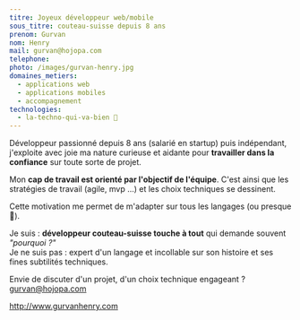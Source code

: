 ```yaml
---
titre: Joyeux développeur web/mobile
sous_titre: couteau-suisse depuis 8 ans
prenom: Gurvan
nom: Henry
mail: gurvan@hojopa.com
telephone:
photo: /images/gurvan-henry.jpg
domaines_metiers:
  - applications web
  - applications mobiles
  - accompagnement
technologies:
  - la-techno-qui-va-bien 🧐
---
```


Développeur passionné depuis 8 ans (salarié en startup) puis indépendant, j'exploite avec joie ma nature curieuse et aidante pour **travailler dans la confiance** sur toute sorte de projet.

Mon **cap de travail est orienté par l'objectif de l'équipe**. C'est ainsi que les stratégies de travail (agile, mvp ...) et les choix techniques se dessinent.

Cette motivation me permet de m'adapter sur tous les langages (ou presque 🤭). 

Je suis : **développeur couteau-suisse touche à tout** qui demande souvent *"pourquoi ?"*\
Je ne suis pas : expert d'un langage et incollable sur son histoire et ses fines subtilités techniques.

Envie de discuter d'un projet, d'un choix technique engageant ?\
gurvan@hojopa.com

http://www.gurvanhenry.com
